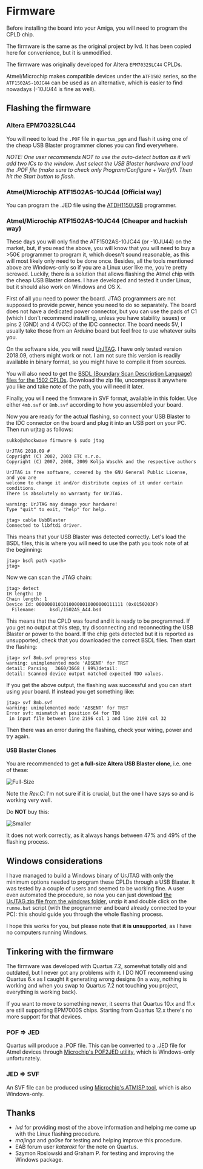 # Firmware
Before installing the board into your Amiga, you will need to program the CPLD chip.

The firmware is the same as the original project by lvd. It has been copied here for convenience, but it is unmodified.

The firmware was originally developed for Altera `EPM7032SLC44` CPLDs.

Atmel/Microchip makes compatible devices under the `ATF1502` series, so the `ATF1502AS-10JC44` can be used as an alternative, which is easier to find nowadays (-10J*U*44 is fine as well).

## Flashing the firmware

### Altera EPM7032SLC44
You will need to load the `.POF` file in `quartus_pgm` and flash it using one of the cheap USB Blaster programmer clones you can find everywhere.

*NOTE: One user recommends NOT to use the auto-detect button as it will add two ICs to the window. Just select the USB Blaster hardware and load the .POF file (make sure to check only Program/Configure + Verify!). Then hit the Start button to flash.*

### Atmel/Microchip ATF1502AS-10JC44 (Official way)
You can program the .JED file using the [ATDH1150USB](https://www.microchip.com/DevelopmentTools/ProductDetails/ATDH1150USB) programmer.

### Atmel/Microchip ATF1502AS-10JC44 (Cheaper and hackish way)
These days you will only find the ATF1502AS-10JC44 (or -10JU44) on the market, but, if you read the above, you will know that you will need to buy a >50€ programmer to program it, which doesn't sound reasonable, as this will most likely only need to be done once. Besides, all the tools mentioned above are Windows-only so if you are a Linux user like me, you're pretty screwed. Luckily, there is a solution that allows flashing the Atmel chip with the cheap USB Blaster clones. I have developed and tested it under Linux, but it should also work on Windows and OS X.

First of all you need to power the board. JTAG programmers are not supposed to provide power, hence you need to do so separately. The board does not have a dedicated power connector, but you can use the pads of C1 (which I don't recommend installing, unless you have stability issues) or pins 2 (GND) and 4 (VCC) of the IDC connector. The board needs 5V, I usually take those from an Arduino board but feel free to use whatever suits you.

On the software side, you will need [UrJTAG](http://urjtag.sourceforge.net). I have only tested version 2018.09, others might work or not. I am not sure this version is readily available in binary format, so you might have to compile it from sources.

You will also need to get the [BSDL (Boundary Scan Description Language) files for the 1502 CPLDs](http://ww1.microchip.com/downloads/en/DeviceDoc/1502bsdl.zip). Download the zip file, uncompress it anywhere you like and take note of the path, you will need it later.

Finally, you will need the firmware in SVF format, available in this folder. Use either `4mb.svf` or `8mb.svf` according to how you assembled your board.

Now you are ready for the actual flashing, so connect your USB Blaster to the IDC connector on the board and plug it into an USB port on your PC. Then run urjtag as follows:

```
sukko@shockwave firmware $ sudo jtag

UrJTAG 2018.09 #
Copyright (C) 2002, 2003 ETC s.r.o.
Copyright (C) 2007, 2008, 2009 Kolja Waschk and the respective authors

UrJTAG is free software, covered by the GNU General Public License, and you are
welcome to change it and/or distribute copies of it under certain conditions.
There is absolutely no warranty for UrJTAG.

warning: UrJTAG may damage your hardware!
Type "quit" to exit, "help" for help.

jtag> cable UsbBlaster
Connected to libftdi driver.
```

This means that your USB Blaster was detected correctly. Let's load the BSDL files, this is where you will need to use the path you took note of at the beginning:
```
jtag> bsdl path <path>
jtag>
```

Now we can scan the JTAG chain:
```
jtag> detect
IR length: 10
Chain length: 1
Device Id: 00000001010100000010000000111111 (0x0150203F)
  Filename:     bsdl/1502AS_A44.bsd
```

This means that the CPLD was found and it is ready to be programmed. If you get no output at this step, try disconnecting and reconnecting the USB Blaster or power to the board. If the chip gets detected but it is reported as unsupported, check that you downloaded the correct BSDL files. Then start the flashing:
```
jtag> svf 8mb.svf progress stop
warning: unimplemented mode 'ABSENT' for TRST
detail: Parsing   3660/3668 ( 99%)detail:
detail: Scanned device output matched expected TDO values.
```

If you get the above output, the flashing was successful and you can start using your board. If instead you get something like:
```
jtag> svf 8mb.svf
warning: unimplemented mode 'ABSENT' for TRST
Error svf: mismatch at position 64 for TDO
 in input file between line 2196 col 1 and line 2198 col 32
```

Then there was an error during the flashing, check your wiring, power and try again.

#### USB Blaster Clones
You are recommended to get **a full-size Altera USB Blaster clone**, i.e. one of these:

![Full-Size](img/good_usbblaster.jpg)

Note the *Rev.C*: I'm not sure if it is crucial, but the one I have says so and is working very well.

Do **NOT** buy this:

![Smaller](img/crappy_usbblaster.jpg)

It does not work correctly, as it always hangs between 47% and 49% of the flashing process.

## Windows considerations
I have managed to build a Windows binary of UrJTAG with only the minimum options needed to program these CPLDs through a USB Blaster. It was tested by a couple of users and seemed to be working fine. A user even automated the procedure, so now you can just download [the UrJTAG.zip file from the windows folder](windows/UrJTAG.zip), unzip it and double click on the `runme.bat` script (with the programmer and board already connected to your PC): this should guide you through the whole flashing process.

I hope this works for you, but please note that **it is unsupported**, as I have no computers running Windows.

## Tinkering with the firmware
The firmware was developed with Quartus 7.2, somewhat totally old and outdated, but I never got any problems with it. I DO NOT recommend using Quartus 6.x as I caught it generating wrong designs (in a way, nothing is working and when you swap to Quartus 7.2 not touching you project, everything is working back).

If you want to move to something newer, it seems that Quartus 10.x and 11.x are still supporting EPM7000S chips. Starting from Quartus 12.x there's no more support for that devices.

### POF => JED
Quartus will produce a .POF file. This can be converted to a .JED file for Atmel devices through [Microchip's POF2JED utility](https://www.microchip.com/design-centers/programmable-logic/spld-cpld/tools/software/pof2jed), which is Windows-only unfortunately.

### JED => SVF
An SVF file can be produced using [Microchip's ATMISP tool](https://www.microchip.com/design-centers/programmable-logic/spld-cpld/tools/software/atmisp), which is also Windows-only.

## Thanks
- *lvd* for providing most of the above information and helping me come up with the Linux flashing procedure.
- *majinga* and *go0se* for testing and helping improve this procedure.
- EAB forum user *katarakt* for the note on Quartus.
- Szymon Roslowski and Graham P. for testing and improving the Windows package.

